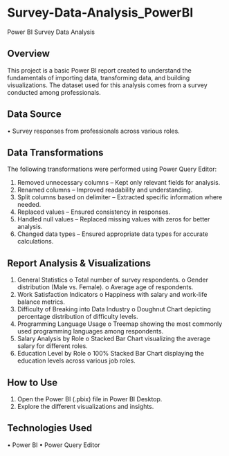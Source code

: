 # Survey-Data-Analysis_PowerBI

Power BI Survey Data Analysis
## Overview
This project is a basic Power BI report created to understand the fundamentals of importing data, transforming data, and building visualizations. The dataset used for this analysis comes from a survey conducted among professionals.

## Data Source
•	Survey responses from professionals across various roles.

## Data Transformations
The following transformations were performed using Power Query Editor:
1.	Removed unnecessary columns – Kept only relevant fields for analysis.
2.	Renamed columns – Improved readability and understanding.
3.	Split columns based on delimiter – Extracted specific information where needed.
4.	Replaced values – Ensured consistency in responses.
5.	Handled null values – Replaced missing values with zeros for better analysis.
6.	Changed data types – Ensured appropriate data types for accurate calculations.
	
## Report Analysis & Visualizations
1.	General Statistics
o	Total number of survey respondents.
o	Gender distribution (Male vs. Female).
o	Average age of respondents.
2.	Work Satisfaction Indicators
o	Happiness with salary and work-life balance metrics.
3.	Difficulty of Breaking into Data Industry
o	Doughnut Chart depicting percentage distribution of difficulty levels.
4.	Programming Language Usage
o	Treemap showing the most commonly used programming languages among respondents.
5.	Salary Analysis by Role
o	Stacked Bar Chart visualizing the average salary for different roles.
6.	Education Level by Role
o	100% Stacked Bar Chart displaying the education levels across various job roles.

## How to Use
1.	Open the Power BI (.pbix) file in Power BI Desktop.
2.	Explore the different visualizations and insights.
   
## Technologies Used
•	Power BI
•	Power Query Editor
